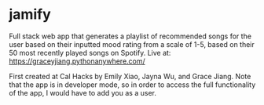 # jamify
Full stack web app that generates a playlist of recommended songs for the user based on their inputted mood rating from a scale of 1-5, based on their 50 most recently played songs on Spotify. 
Live at:
https://graceyjiang.pythonanywhere.com/

First created at Cal Hacks by Emily Xiao, Jayna Wu, and Grace Jiang.
Note that the app is in developer mode, so in order to access the full functionality of the app, I would have to add you as a user. 

